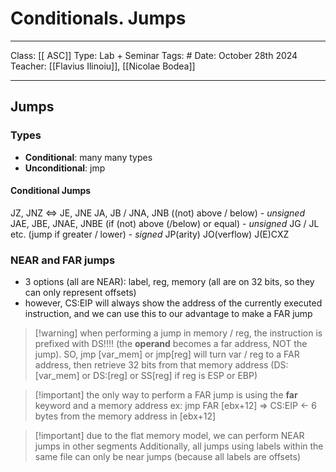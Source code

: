 # Conditionals. Jumps
___
Class: [[ ASC]]
Type: Lab + Seminar
Tags: # 
Date: October 28th 2024
Teacher: [[Flavius Ilinoiu]], [[Nicolae Bodea]]
___
## Jumps

### Types
- **Conditional**: many many types
- **Unconditional**: jmp
#### Conditional Jumps 
JZ, JNZ $\Leftrightarrow$ JE, JNE 
JA, JB / JNA, JNB ((not) above / below) - *unsigned*
JAE, JBE, JNAE, JNBE (if (not) above (/below) or equal) - *unsigned*
JG / JL etc. (jump if greater / lower) - *signed*
JP(arity)
JO(verflow)
J(E)CXZ


### NEAR and FAR jumps 
- 3 options (all are NEAR): label, reg, memory (all are on 32 bits, so they can only represent offsets)
- however, CS:EIP will always show the address of the currently executed instruction, and we can use this to our advantage to make a FAR jump 

>[!warning] when performing a jump in memory / reg, the instruction is prefixed with DS!!!! (the **operand** becomes a far address, NOT the jump). SO, jmp \[var_mem] or jmp\[reg] will turn var / reg to a FAR address, then retrieve 32 bits from that memory address (DS:\[var_mem] or DS:\[reg] or SS\[reg] if reg is ESP or EBP) 

>[!important] the only way to perform a FAR jump is using the **far** keyword and a memory address
> ex: jmp FAR \[ebx+12] $\Rightarrow$ CS:EIP $\leftarrow$ 6 bytes from the memory address in \[ebx+12]

>[!important] due to the flat memory model, we can perform NEAR jumps in other segments 
>Additionally, all jumps using labels within the same file can only be near jumps (because all labels are offsets)


